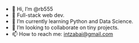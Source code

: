 - 👋 Hi, I’m @rb555
- 👀 Full-stack web dev.
- 🌱 I’m currently learning Python and Data Science.
- 💞️ I’m looking to collaborate on tiny projects.
- 📫 How to reach me: intzabai@gmail.com

